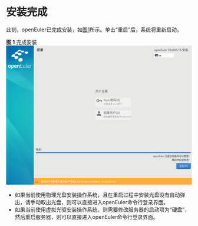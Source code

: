 # 安装完成<a name="ZH-CN_TOPIC_0229291257"></a>

此刻，openEuler已完成安装，如[图1](#zh-cn_topic_0186390267_zh-cn_topic_0122145917_fig1429512116338)所示。单击“重启”后，系统将重新启动。

**图 1**  完成安装<a name="zh-cn_topic_0186390267_zh-cn_topic_0122145917_fig1429512116338"></a>  
![](figures/完成安装.png "完成安装")

-   如果当前使用物理光盘安装操作系统，且在重启过程中安装光盘没有自动弹出，请手动取出光盘，则可以直接进入openEuler命令行登录界面。
-   如果当前使用虚拟光驱安装操作系统，则需要修改服务器的启动项为“硬盘”，然后重启服务器，则可以直接进入openEuler命令行登录界面。

